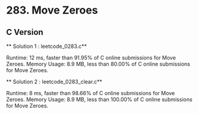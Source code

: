 # 283. Move Zeroes

## C Version
** Solution 1 : leetcode_0283.c**

Runtime: 12 ms, faster than 91.95% of C online submissions for Move Zeroes.
Memory Usage: 8.9 MB, less than 80.00% of C online submissions for Move Zeroes.

** Solution 2 : leetcode_0283_clear.c**

Runtime: 8 ms, faster than 98.66% of C online submissions for Move Zeroes.
Memory Usage: 8.9 MB, less than 100.00% of C online submissions for Move Zeroes.